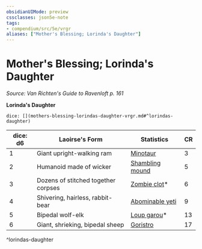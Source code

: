 ```yaml
---
obsidianUIMode: preview
cssclasses: json5e-note
tags:
- compendium/src/5e/vrgr
aliases: ["Mother's Blessing; Lorinda's Daughter"]
---
```

# Mother's Blessing; Lorinda's Daughter
*Source: Van Richten's Guide to Ravenloft p. 161* 

**Lorinda's Daughter**

`dice: [](mothers-blessing-lorindas-daughter-vrgr.md#^lorindas-daughter)`

| dice: d6 | Laoirse's Form | Statistics | CR |
|----------|----------------|------------|----|
| 1 | Giant upright-walking ram | [Minotaur](/Systems/5e/bestiary/monstrosity/minotaur.md) | 3 |
| 2 | Humanoid made of wicker | [Shambling mound](/Systems/5e/bestiary/plant/shambling-mound.md) | 5 |
| 3 | Dozens of stitched together corpses | [Zombie clot](/Systems/5e/bestiary/undead/zombie-clot-vrgr.md)* | 6 |
| 4 | Shivering, hairless, rabbit-bear | [Abominable yeti](/Systems/5e/bestiary/monstrosity/abominable-yeti.md) | 9 |
| 5 | Bipedal wolf-elk | [Loup garou](/Systems/5e/bestiary/monstrosity/loup-garou-vrgr.md)* | 13 |
| 6 | Giant, shrieking, bipedal sheep | [Goristro](/Systems/5e/bestiary/fiend/goristro.md) | 17 |
^lorindas-daughter